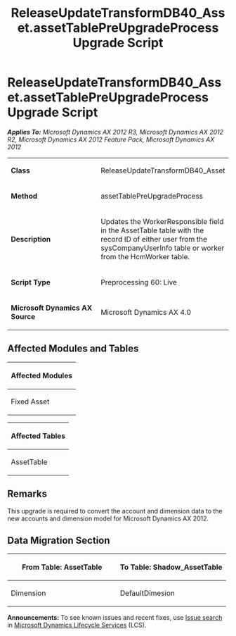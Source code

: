 ﻿---
title: ReleaseUpdateTransformDB40_Asset.assetTablePreUpgradeProcess Upgrade Script
TOCTitle: ReleaseUpdateTransformDB40_Asset.assetTablePreUpgradeProcess Upgrade Script
ms:assetid: 4601b6ae-e3e5-6d79-d5ef-69239ca1bebd
ms:mtpsurl: https://msdn.microsoft.com/en-us/library/JJ718949(v=AX.60)
ms:contentKeyID: 49707983
ms.date: 05/18/2015
mtps_version: v=AX.60
---

# ReleaseUpdateTransformDB40\_Asset.assetTablePreUpgradeProcess Upgrade Script 


_**Applies To:** Microsoft Dynamics AX 2012 R3, Microsoft Dynamics AX 2012 R2, Microsoft Dynamics AX 2012 Feature Pack, Microsoft Dynamics AX 2012_

<table>
<colgroup>
<col style="width: 50%" />
<col style="width: 50%" />
</colgroup>
<tbody>
<tr class="odd">
<td><p><strong>Class</strong></p></td>
<td><p>ReleaseUpdateTransformDB40_Asset</p></td>
</tr>
<tr class="even">
<td><p><strong>Method</strong></p></td>
<td><p>assetTablePreUpgradeProcess</p></td>
</tr>
<tr class="odd">
<td><p><strong>Description</strong></p></td>
<td><p>Updates the WorkerResponsible field in the AssetTable table with the record ID of either user from the sysCompanyUserInfo table or worker from the HcmWorker table.</p></td>
</tr>
<tr class="even">
<td><p><strong>Script Type</strong></p></td>
<td><p>Preprocessing 60: Live</p></td>
</tr>
<tr class="odd">
<td><p><strong>Microsoft Dynamics AX Source</strong></p></td>
<td><p>Microsoft Dynamics AX 4.0</p></td>
</tr>
</tbody>
</table>


## Affected Modules and Tables

<table>
<colgroup>
<col style="width: 100%" />
</colgroup>
<thead>
<tr class="header">
<th><p>Affected Modules</p></th>
</tr>
</thead>
<tbody>
<tr class="odd">
<td><p>Fixed Asset</p></td>
</tr>
</tbody>
</table>


<table>
<colgroup>
<col style="width: 100%" />
</colgroup>
<thead>
<tr class="header">
<th><p>Affected Tables</p></th>
</tr>
</thead>
<tbody>
<tr class="odd">
<td><p>AssetTable</p></td>
</tr>
</tbody>
</table>


## Remarks

This upgrade is required to convert the account and dimension data to the new accounts and dimension model for Microsoft Dynamics AX 2012.

## Data Migration Section

<table>
<colgroup>
<col style="width: 50%" />
<col style="width: 50%" />
</colgroup>
<thead>
<tr class="header">
<th><p>From Table: AssetTable</p></th>
<th><p>To Table: Shadow_AssetTable</p></th>
</tr>
</thead>
<tbody>
<tr class="odd">
<td><p>Dimension</p></td>
<td><p>DefaultDimesion</p></td>
</tr>
</tbody>
</table>

  
**Announcements:** To see known issues and recent fixes, use [Issue search](http://go.microsoft.com/fwlink/?linkid=389258) in [Microsoft Dynamics Lifecycle Services](http://go.microsoft.com/fwlink/?linkid=306505) (LCS).

